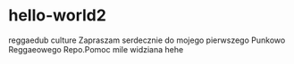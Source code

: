 # hello-world2
reggaedub culture
Zapraszam serdecznie do mojego pierwszego Punkowo Reggaeowego Repo.Pomoc mile widziana hehe
